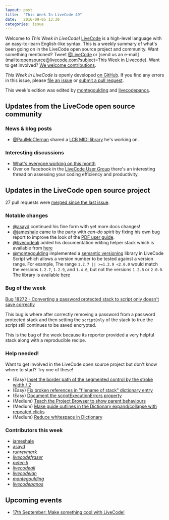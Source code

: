 ```yaml
---
layout: post
title:  "This Week In LiveCode 49"
date:   2016-09-05 13:30
categories: issue
---
```


Welcome to *This Week in LiveCode*!  [LiveCode](https://livecode.com/) is a
high-level language with an easy-to-learn English-like syntax.  This is a
weekly summary of what's been going on in the LiveCode open source project and
community.  Want something mentioned?  Tweet
[@LiveCode](https://twitter.com/LiveCode) or
[send us an e-mail](mailto:opensource@livecode.com?subject=This Week in Livecode).
Want to get involved?
[We welcome contributions](https://github.com/livecode/livecode).

*This Week in LiveCode* is openly developed
[on GitHub](https://github.com/livecode/this-week-in-livecode).
If you find any errors in this issue, please
[file an issue](https://github.com/livecode/this-week-in-livecode/issues) or
[submit a pull request](https://github.com/livecode/this-week-in-livecode/pulls).

This week's edition was edited by [montegoulding](https://github.com/montegoulding)
and [livecodepanos](https://github.com/livecodepanos).

## Updates from the LiveCode open source community

### News & blog posts

* [@PaulMcClernan](https://github.com/PaulMcClernan) shared a 
[LCB MIDI library](https://github.com/PaulMcClernan/community.livecode.library.GMIDILib)
he's working on.

### Interesting discussions

* [What's everyone working on this month](http://lists.runrev.com/pipermail/use-livecode/2016-September/thread.html#230352)
* Over on Facebook in the [LiveCode User Group](https://www.facebook.com/groups/livecodeusers/)
there's an interesting thread on assessing your coding efficiency and
productivity.

## Updates in the LiveCode open source project

27 pull requests were [merged since the last issue](https://github.com/search?utf8=%E2%9C%93&q=org%3Alivecode+is%3Apublic+is%3Apr+is%3Amerged+merged%3A2016-08-29..2016-09-04&type=Issues&ref=searchresults).

### Notable changes

* [@asayd](https://github.com/asayd) continued his fine form with yet
more docs changes!
* [@jameshale](https://github.com/jameshale) came to the party with
*can-do spirit* by fixing his own bug report to improve the look of
the [PDF user guide](https://github.com/livecode/livecode/pull/4426).
* [@livecodeali](https://github.com/livecodeali) added his documentation editing helper stack which is
available from [here](https://github.com/livecode/livecode-ide/blob/develop/Documentation/Docs%20Helper.livecode)
* [@montegoulding](https://github.com/montegoulding) implemented a
[semantic versioning](http://semver.org/) library in LiveCode Script
which allows a version number to be tested against a version range. For
example, The range `1.2.7 || >=1.2.9 <2.0.0` would match the versions
`1.2.7`, `1.2.9`, and `1.4.6`, but not the versions `1.2.8` or `2.0.0`.
The library is available [here](https://github.com/livecode/livecode/tree/develop/extensions/script-libraries/semver) 

### Bug of the week

[Bug 18272 - Converting a password protected stack to script only doesn't save correctly](http://quality.livecode.com/show_bug.cgi?id=18272)

This bug is where after correctly removing a password from a password
protected stack and then setting the `scriptOnly` of the stack to true
the script still continues to be saved encrypted.

This is the bug of the week because its reporter provided a very 
helpful stack along with a reproducible recipe.

### Help needed!

Want to get involved in the LiveCode open source project but don't know where
to start?  Try one of these!

- (Easy) [Inset the border path of the segmented control by the stroke width / 2 ](http://quality.livecode.com/show_bug.cgi?id=18319)
- (Easy) [Fix broken references in "filename of stack" dictionary entry](http://quality.livecode.com/show_bug.cgi?id=18297)
- (Easy) [Document the scriptExecutionErrors property](http://quality.livecode.com/show_bug.cgi?id=18147)
- (Medium) [Teach the Project Browser to show parent behaviours](http://quality.livecode.com/show_bug.cgi?id=18176)
- (Medium) [Make guide outlines in the Dictionary expand/collapse with repeated clicks](http://quality.livecode.com/show_bug.cgi?id=18184)
- (Medium) [Reduce whitespace in Dictionary](http://quality.livecode.com/show_bug.cgi?id=18278)

### Contributors this week

- [jameshale](https://github.com/jameshale)
- [asayd](https://github.com/asayd)
- *[runrevmark](https://github.com/runrevmark)*
- *[livecodefraser](https://github.com/livecodefraser)*
- *[peter-b](https://github.com/peter-b)*
- *[livecodeali](https://github.com/livecodeali)*
- *[livecodeian](https://github.com/livecodeian)*
- *[montegoulding](https://github.com/montegoulding)*
- *[livecodepanos](https://github.com/livecodepanos)*

## Upcoming events

* [17th September: Make something cool with LiveCode!](http://www.meetup.com/The-THINQTANQ-Events-Meetups-and-More-in-Plymouth/events/226749341/)
